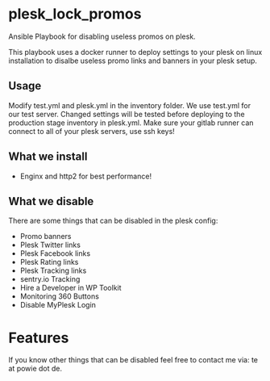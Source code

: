 # plesk_lock_promos

Ansible Playbook for disabling useless promos on plesk.

This playbook uses a docker runner to deploy settings to your plesk on linux installation to disalbe useless promo links and banners in your plesk setup.

## Usage

Modify test.yml and plesk.yml in the inventory folder.  We use test.yml for our test server. Changed settings will be tested before deploying to the production stage inventory in plesk.yml.
Make sure your gitlab runner can connect to all of your plesk servers, use ssh keys!

## What we install

- Enginx and http2 for best performance!

## What we disable

There are some things that can be disabled in the plesk config:

- Promo banners
- Plesk Twitter links
- Plesk Facebook links
- Plesk Rating links
- Plesk Tracking links
- sentry.io Tracking
- Hire a Developer in WP Toolkit
- Monitoring 360 Buttons
- Disable MyPlesk Login

# Features

If you know other things that can be disabled feel free to contact me via: te at powie dot de.